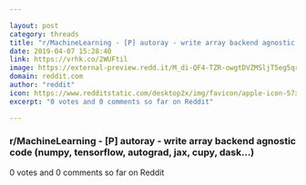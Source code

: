 ```yaml
---

layout: post
category: threads
title: "r/MachineLearning - [P] autoray - write array backend agnostic code (numpy, tensorflow, autograd, jax, cupy, dask...)"
date: 2019-04-07 15:28:40
link: https://vrhk.co/2WUFtil
image: https://external-preview.redd.it/M_di-QF4-TZR-owgtDVZMSljT5eg5qrGJE1CW1BtRYE.jpg?auto=webp&s=0c51d63c068d767e6aadfef39803e9bef3219077
domain: reddit.com
author: "reddit"
icon: https://www.redditstatic.com/desktop2x/img/favicon/apple-icon-57x57.png
excerpt: "0 votes and 0 comments so far on Reddit"

---
```


### r/MachineLearning - [P] autoray - write array backend agnostic code (numpy, tensorflow, autograd, jax, cupy, dask...)

0 votes and 0 comments so far on Reddit